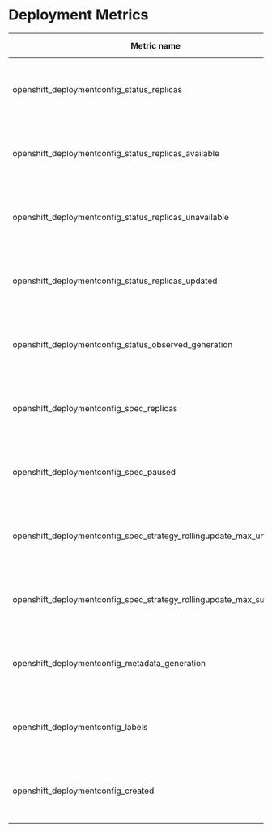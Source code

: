 # Deployment Metrics

| Metric name| Metric type | Labels/tags | Status |
| ---------- | ----------- | ----------- | ----------- |
| openshift_deploymentconfig_status_replicas | Gauge | `deploymentconfig`=&lt;deploymentconfig-name&gt; <br> `namespace`=&lt;deploymentconfig-namespace&gt; | STABLE |
| openshift_deploymentconfig_status_replicas_available | Gauge | `deploymentconfig`=&lt;deploymentconfig-name&gt; <br> `namespace`=&lt;deploymentconfig-namespace&gt; | STABLE |
| openshift_deploymentconfig_status_replicas_unavailable | Gauge | `deploymentconfig`=&lt;deploymentconfig-name&gt; <br> `namespace`=&lt;deploymentconfig-namespace&gt; | STABLE |
| openshift_deploymentconfig_status_replicas_updated | Gauge | `deploymentconfig`=&lt;deploymentconfig-name&gt; <br> `namespace`=&lt;deploymentconfig-namespace&gt; | STABLE |
| openshift_deploymentconfig_status_observed_generation | Gauge | `deploymentconfig`=&lt;deploymentconfig-name&gt; <br> `namespace`=&lt;deploymentconfig-namespace&gt; | STABLE |
| openshift_deploymentconfig_spec_replicas | Gauge | `deploymentconfig`=&lt;deploymentconfig-name&gt; <br> `namespace`=&lt;deploymentconfig-namespace&gt; | STABLE |
| openshift_deploymentconfig_spec_paused | Gauge | `deploymentconfig`=&lt;deploymentconfig-name&gt; <br> `namespace`=&lt;deploymentconfig-namespace&gt; | STABLE |
| openshift_deploymentconfig_spec_strategy_rollingupdate_max_unavailable | Gauge | `deploymentconfig`=&lt;deploymentconfig-name&gt; <br> `namespace`=&lt;deploymentconfig-namespace&gt; | STABLE |
| openshift_deploymentconfig_spec_strategy_rollingupdate_max_surge | Gauge | `deploymentconfig`=&lt;deploymentconfig-name&gt; <br> `namespace`=&lt;deploymentconfig-namespace&gt; | STABLE |
| openshift_deploymentconfig_metadata_generation | Gauge | `deploymentconfig`=&lt;deploymentconfig-name&gt; <br> `namespace`=&lt;deploymentconfig-namespace&gt; | STABLE |
| openshift_deploymentconfig_labels | Gauge | `deploymentconfig`=&lt;deploymentconfig-name&gt; <br> `namespace`=&lt;deploymentconfig-namespace&gt; | STABLE |
| openshift_deploymentconfig_created | Gauge | `deploymentconfig`=&lt;deploymentconfig-name&gt; <br> `namespace`=&lt;deploymentconfig-namespace&gt; | STABLE |